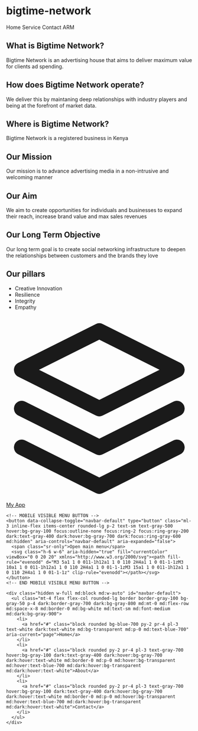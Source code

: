 # bigtime-network
<div class="bg-purple-300">
  <div class="container my-2 flex space-x-4 px-4">
    <a class="border p-2">Home</a>
    <a class="border p-2">Service</a>
    <a class="border p-2">Contact</a>
    <a class="border p-2">ARM</a>
  </div>
</div>
<h2 class="text-2xl">What is Bigtime Network?</h2>
<p>Bigtime Network is an advertising house that aims to deliver maximum value for clients ad spending.</p>
<h2 class="text-2xl">How does Bigtime Network operate?</h2>
<p>We deliver this by maintaning deep relationships with industry players and being at the forefront of market data.</p>
<h2 class="text-2xl">Where is Bigtime Network?</h2>
<p>Bigtime Network is a registered business in Kenya</p>
<h2 class="text-2xl">Our Mission</h2>
<p>Our mission is to advance advertising media in a non-intrusive and welcoming manner</p>
<h2 class="text-2xl">Our Aim</h2>
<p>We aim to create opportunities for individuals and businesses to expand their reach, increase brand value and max sales revenues</p>
<h2 class="text-2xl">Our Long Term Objective</h2>
<p>Our long term goal is to create social networking infrastructure to deepen the relationships between customers and the brands they love</p>
<h2 class="text-2xl">Our pillars</h2>
<ul>
  <li>Creative Innovation</li>
  <li>Resilience</li>
  <li>Integrity</li>
  <li>Empathy</li>
</ul>

<nav class="rounded border-gray-200 bg-white px-2 py-2.5 dark:bg-gray-900 sm:px-4">
  <div class="container mx-auto flex flex-wrap items-center justify-between">
    <!-- LOGO -->
    <a href="/" class="flex items-center">
      <svg class="bg-primary mr-3 h-10 w-10 rounded-full p-2 text-white" xmlns="http://www.w3.org/2000/svg" fill="none" stroke="currentColor" stroke-linecap="round" stroke-linejoin="round" stroke-width="2" viewBox="0 0 24 24">
        <path d="M12 2L2 7l10 5 10-5-10-5zM2 17l10 5 10-5M2 12l10 5 10-5"></path>
      </svg>
      <span class="self-center whitespace-nowrap text-xl font-semibold dark:text-white">My App</span>
    </a>
    <!-- END LOGO -->

    <!-- MOBILE VISIBLE MENU BUTTON -->
    <button data-collapse-toggle="navbar-default" type="button" class="ml-3 inline-flex items-center rounded-lg p-2 text-sm text-gray-500 hover:bg-gray-100 focus:outline-none focus:ring-2 focus:ring-gray-200 dark:text-gray-400 dark:hover:bg-gray-700 dark:focus:ring-gray-600 md:hidden" aria-controls="navbar-default" aria-expanded="false">
      <span class="sr-only">Open main menu</span>
      <svg class="h-6 w-6" aria-hidden="true" fill="currentColor" viewBox="0 0 20 20" xmlns="http://www.w3.org/2000/svg"><path fill-rule="evenodd" d="M3 5a1 1 0 011-1h12a1 1 0 110 2H4a1 1 0 01-1-1zM3 10a1 1 0 011-1h12a1 1 0 110 2H4a1 1 0 01-1-1zM3 15a1 1 0 011-1h12a1 1 0 110 2H4a1 1 0 01-1-1z" clip-rule="evenodd"></path></svg>
    </button>
    <!-- END MOBILE VISIBLE MENU BUTTON -->

    <div class="hidden w-full md:block md:w-auto" id="navbar-default">
      <ul class="mt-4 flex flex-col rounded-lg border border-gray-100 bg-gray-50 p-4 dark:border-gray-700 dark:bg-gray-800 md:mt-0 md:flex-row md:space-x-8 md:border-0 md:bg-white md:text-sm md:font-medium md:dark:bg-gray-900">
        <li>
          <a href="#" class="block rounded bg-blue-700 py-2 pr-4 pl-3 text-white dark:text-white md:bg-transparent md:p-0 md:text-blue-700" aria-current="page">Home</a>
        </li>
        <li>
          <a href="#" class="block rounded py-2 pr-4 pl-3 text-gray-700 hover:bg-gray-100 dark:text-gray-400 dark:hover:bg-gray-700 dark:hover:text-white md:border-0 md:p-0 md:hover:bg-transparent md:hover:text-blue-700 md:dark:hover:bg-transparent md:dark:hover:text-white">About</a>
        </li>
        <li>
          <a href="#" class="block rounded py-2 pr-4 pl-3 text-gray-700 hover:bg-gray-100 dark:text-gray-400 dark:hover:bg-gray-700 dark:hover:text-white md:border-0 md:p-0 md:hover:bg-transparent md:hover:text-blue-700 md:dark:hover:bg-transparent md:dark:hover:text-white">Contact</a>
        </li>
      </ul>
    </div>
  </div>
</nav>
